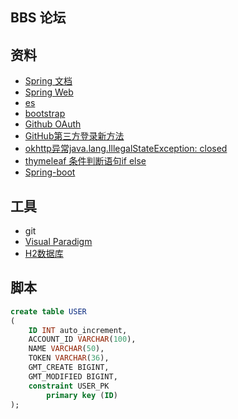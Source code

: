 ## BBS 论坛

## 资料
- [Spring 文档](https://spring.io/guides)
- [Spring Web](https://spring.io/guides/gs/serving-web-content/)
- [es](https://elasticsearch.cn/explore)
- [bootstrap](https://v3.bootcss.com/getting-started/)
- [Github OAuth](https://developer.github.com/apps/building-oauth-apps/creating-an-oauth-app/)
- [GitHub第三方登录新方法](https://niter.cn/p/115)
- [okhttp异常java.lang.IllegalStateException: closed](https://blog.csdn.net/zhanghegang/article/details/78173034)
- [thymeleaf 条件判断语句if else](https://blog.csdn.net/leftfist/article/details/105611752)
- [Spring-boot](https://docs.spring.io/spring-boot/docs/current/reference/htmlsingle/)
## 工具
- git 
- [Visual Paradigm](https://www.visual-paradigm.com)
- [H2数据库](http://www.h2database.com/html/main.html)

## 脚本
```sql
create table USER
(
	ID INT auto_increment,
	ACCOUNT_ID VARCHAR(100),
	NAME VARCHAR(50),
	TOKEN VARCHAR(36),
	GMT_CREATE BIGINT,
	GMT_MODIFIED BIGINT,
	constraint USER_PK
		primary key (ID)
);

```
